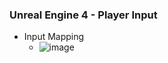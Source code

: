 ### Unreal Engine 4 - Player Input

- Input Mapping
  + ![image](https://github.com/NamSangwon/UnrealEngine4_Practice/assets/127469500/9fdffbcf-e525-4790-9b91-4a12acb66b32)
